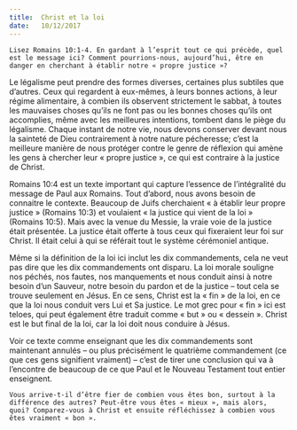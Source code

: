 ```yaml
---
title:  Christ et la loi
date:   10/12/2017
---
```


`Lisez Romains 10:1-4. En gardant à l’esprit tout ce qui précède, quel est le message ici? Comment pourrions-nous, aujourd’hui, être en danger en cherchant à établir notre « propre justice »?` 

Le légalisme peut prendre des formes diverses, certaines plus subtiles que d’autres. Ceux qui regardent à eux-mêmes, à leurs bonnes actions, à leur régime alimentaire, à combien ils observent strictement le sabbat, à toutes les mauvaises choses qu’ils ne font pas ou les bonnes choses qu’ils ont accomplies, même avec les meilleures intentions, tombent dans le piège du légalisme. Chaque instant de notre vie, nous devons conserver devant nous la sainteté de Dieu contrairement à notre nature pécheresse; c’est la meilleure manière de nous protéger contre le genre de réflexion qui amène les gens à chercher leur « propre justice », ce qui est contraire à la justice de Christ. 

Romains 10:4 est un texte important qui capture l’essence de l’intégralité du message de Paul aux Romains. Tout d’abord, nous avons besoin de connaitre le contexte. Beaucoup de Juifs cherchaient « à établir leur propre justice » (Romains 10:3) et voulaient « la justice qui vient de la loi » (Romains 10:5). Mais avec la venue du Messie, la vraie voie de la justice était présentée. La justice était offerte à tous ceux qui fixeraient leur foi sur Christ. Il était celui à qui se référait tout le système cérémoniel antique. 

Même si la définition de la loi ici inclut les dix commandements, cela ne veut pas dire que les dix commandements ont disparu. La loi morale souligne nos péchés, nos fautes, nos manquements et nous conduit ainsi à notre besoin d’un Sauveur, notre besoin du pardon et de la justice – tout cela se trouve seulement en Jésus. En ce sens, Christ est la « fin » de la loi, en ce que la loi nous conduit vers Lui et Sa justice. Le mot grec pour « fin » ici est teloes, qui peut également être traduit comme « but » ou « dessein ». Christ est le but final de la loi, car la loi doit nous conduire à Jésus. 

Voir ce texte comme enseignant que les dix commandements sont maintenant annulés – ou plus précisément le quatrième commandement (ce que ces gens signifient vraiment) – c’est de tirer une conclusion qui va à l’encontre de beaucoup de ce que Paul et le Nouveau Testament tout entier enseignent. 

`Vous arrive-t-il d’être fier de combien vous êtes bon, surtout à la différence des autres? Peut-être vous êtes « mieux », mais alors, quoi? Comparez-vous à Christ et ensuite réfléchissez à combien vous êtes vraiment « bon ».` 